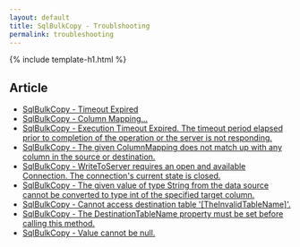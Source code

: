 ```yaml
---
layout: default
title: SqlBulkCopy - Troublshooting
permalink: troubleshooting
---
```


{% include template-h1.html %}

## Article

<ul>
    <li><a href="timeout-expired">SqlBulkCopy - Timeout Expired</a></li>
    <li><a href="columnmapping-does-not-match">SqlBulkCopy - Column Mapping...</a></li>
    <li><a href="timeout-expired">SqlBulkCopy - Execution Timeout Expired. The timeout period elapsed prior to completion of the operation or the server is not responding.</a></li>
    <li><a href="columnmapping-does-not-match">SqlBulkCopy - The given ColumnMapping does not match up with any column in the source or destination.</a></li>
    <li><a href="writetoserver-requires-an-open-and-available-connection">SqlBulkCopy - WriteToServer requires an open and available Connection. The connection's current state is closed.</a></li>
    <li><a href="type-a-cannot-be-converted-to-type-b">SqlBulkCopy - The given value of type String from the data source cannot be converted to type int of the specified target column.</a></li>
    <li><a href="cannot-access-destination-table">SqlBulkCopy - Cannot access destination table '[TheInvalidTableName]'.</a></li>
    <li><a href="the-destinationtablename-property-must-be-set-before-calling-this-method">SqlBulkCopy - The DestinationTableName property must be set before calling this method.</a></li>
    <li><a href="value-cannot-be-null">SqlBulkCopy - Value cannot be null.</a></li>
</ul>
